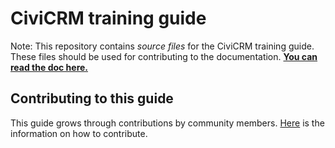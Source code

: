 # CiviCRM training guide

Note: This repository contains _source files_ for the CiviCRM training guide. These files should be used for contributing to the documentation. **[You can read the doc here.  
](https://docs.civicrm.org/training/en/stable/)**

## Contributing to this guide
This guide grows through contributions by community members. [Here](https://docs.civicrm.org/user/en/latest/the-civicrm-community/contributing-to-this-manual/) is the information on how to contribute.    
